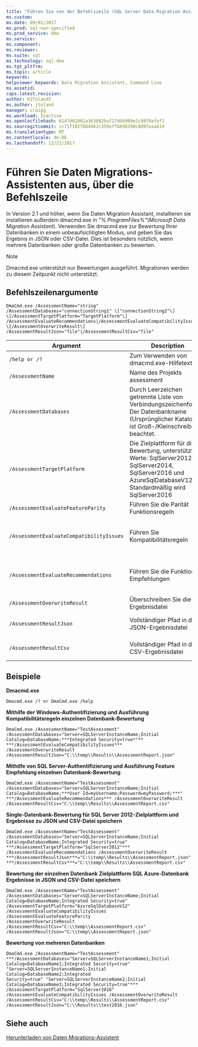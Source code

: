 ```yaml
---
title: "Führen Sie von der Befehlszeile (SQL Server Data Migration Assistant) | Microsoft Docs"
ms.custom: 
ms.date: 09/01/2017
ms.prod: sql-non-specified
ms.prod_service: dma
ms.service: 
ms.component: 
ms.reviewer: 
ms.suite: sql
ms.technology: sql-dma
ms.tgt_pltfrm: 
ms.topic: article
keywords: 
helpviewer_keywords: Data Migration Assistant, Command Line
ms.assetid: 
caps.latest.revision: 
author: HJToland3
ms.author: jtoland
manager: craigg
ms.workload: Inactive
ms.openlocfilehash: 6147d01802a363082baf27d6b909e2c98f9afef2
ms.sourcegitcommit: cc71f1027884462c359effb898390c8d97eaa414
ms.translationtype: MT
ms.contentlocale: de-DE
ms.lasthandoff: 12/21/2017
---
```

# <a name="run-data-migration-assistant-from-the-command-line"></a>Führen Sie Daten Migrations-Assistenten aus, über die Befehlszeile
In Version 2.1 und höher, wenn Sie Daten Migration Assistant, installieren sie installieren außerdem dmacmd.exe in *"% ProgramFiles%"\\Microsoft Data Migration Assistant\\*. Verwenden Sie dmacmd.exe zur Bewertung Ihrer Datenbanken in einem unbeaufsichtigten Modus, und geben Sie das Ergebnis in JSON oder CSV-Datei. Dies ist besonders nützlich, wenn mehrere Datenbanken oder große Datenbanken zu bewerten. 

> [!NOTE]
> Dmacmd.exe unterstützt nur Bewertungen ausgeführt. Migrationen werden zu diesem Zeitpunkt nicht unterstützt.


## <a name="command-line-arguments"></a>Befehlszeilenargumente

```
DmaCmd.exe /AssessmentName="string"
/AssessmentDatabases="connectionString1" \["connectionString2"\]
\[/AssessmentTargetPlatform="TargetPlatform"\]
/AssessmentEvaluateRecommendations|/AssessmentEvaluateCompatibilityIssues
\[/AssessmentOverwriteResult\]
/AssessmentResultJson="file"|/AssessmentResultCsv="file"
```


|Argument  |Description  | Erforderlich (J/N)
|---------|---------|---------------|
| `/help or /?`     | Zum Verwenden von dmacmd.exe-Hilfetext        | N
|`/AssessmentName`     |   Name des Projekts assessment   | J
|`/AssessmentDatabases`     | Durch Leerzeichen getrennte Liste von Verbindungszeichenfolgen. Der Datenbankname (Ursprünglicher Katalog) ist Groß-/Kleinschreibung beachtet. | J
|`/AssessmentTargetPlatform`     | Die Zielplattform für die Bewertung, unterstützte Werte: SqlServer2012, SqlServer2014, SqlServer2016 und AzureSqlDatabaseV12. Standardmäßig wird SqlServer2016   | N
|`/AssessmentEvaluateFeatureParity`  | Führen Sie die Parität Funktionsregeln  | N
|`/AssessmentEvaluateCompatibilityIssues`     | Führen Sie Kompatibilitätsregeln  | J <br> (AssessmentEvaluateCompatibilityIssues oder AssessmentEvaluateRecommendations ist erforderlich.)
|`/AssessmentEvaluateRecommendations`     | Führen Sie die Funktion Empfehlungen        | J <br> (AssessmentEvaluateCompatibilityIssues oder AssessmentEvaluateRecommendationsis erforderlich)
|`/AssessmentOverwriteResult`     | Überschreiben Sie die Ergebnisdatei    | N
|`/AssessmentResultJson`     | Vollständiger Pfad in die JSON-Ergebnisdatei     | J <br> (AssessmentResultJson oder AssessmentResultCsv ist erforderlich)
|`/AssessmentResultCsv`    | Vollständiger Pfad in der CSV-Ergebnisdatei   | J <br>(AssessmentResultJson oder AssessmentResultCsv ist erforderlich)




## <a name="examples"></a>Beispiele

**Dmacmd.exe**

  `Dmacmd.exe /? or DmaCmd.exe /help`

**Mithilfe der Windows-Authentifizierung und Ausführung Kompatibilitätsregeln einzelnen Datenbank-Bewertung**

```
DmaCmd.exe /AssessmentName="TestAssessment"
/AssessmentDatabases="Server=SQLServerInstanceName;Initial
Catalog=DatabaseName;***Integrated Security=true*"**
***/AssessmentEvaluateCompatibilityIssues*** /AssessmentOverwriteResult
/AssessmentResultJson="C:\\temp\\Results\\AssessmentReport.json"
```



**Mithilfe von SQL Server-Authentifizierung und Ausführung Feature Empfehlung einzelnen Datenbank-Bewertung**

```
DmaCmd.exe /AssessmentName="TestAssessment"
/AssessmentDatabases="Server=SQLServerInstanceName;Initial
Catalog=DatabaseName;***User Id=myUsername;Password=myPassword;***"
***/AssessmentEvaluateRecommendations*** /AssessmentOverwriteResult
/AssessmentResultCsv="C:\\temp\\Results\\AssessmentReport.csv"
```


**Single-Datenbank-Bewertung für SQL Server 2012-Zielplattform und Ergebnisse zu JSON und CSV-Datei speichern**

```
DmaCmd.exe /AssessmentName="TestAssessment"
/AssessmentDatabases="Server=SQLServerInstanceName;Initial
Catalog=DatabaseName;Integrated Security=true"
***/AssessmentTargetPlatform="SqlServer2012"***
/AssessmentEvaluateRecommendations /AssessmentOverwriteResult
***/AssessmentResultJson***="C:\\temp\\Results\\AssessmentReport.json"
***/AssessmentResultCsv***="C:\\temp\\Results\\AssessmentReport.csv"
```


**Bewertung der einzelnen Datenbank Zielplattform SQL Azure-Datenbank Ergebnisse in JSON und CSV-Datei speichern**

```
DmaCmd.exe /AssessmentName="TestAssessment" 
/AssessmentDatabases="Server=SQLServerInstanceName;Initial
Catalog=DatabaseName;Integrated Security=true"
/AssessmentTargetPlatform="AzureSqlDatabaseV12"
/AssessmentEvaluateCompatibilityIssues /AssessmentEvaluateFeatureParity
/AssessmentOverwriteResult 
/AssessmentResultCsv="C:\\temp\\AssessmentReport.csv" 
/AssessmentResultJson="C:\\temp\\AssessmentReport.json"
```


**Bewertung von mehreren Datenbanken**

```
DmaCmd.exe /AssessmentName="TestAssessment"
***/AssessmentDatabases="Server=SQLServerInstanceName1;Initial
Catalog=DatabaseName1;Integrated Security=true"
"Server=SQLServerInstanceName1;Initial Catalog=DatabaseName2;Integrated
Security=true" "Server=SQLServerInstanceName2;Initial
Catalog=DatabaseName3;Integrated Security=true"***
/AssessmentTargetPlatform="SqlServer2016"
/AssessmentEvaluateCompatibilityIssues /AssessmentOverwriteResult
/AssessmentResultCsv="C:\\temp\\Results\\AssessmentReport.csv"
/AssessmentResultJson="C:\\Results\\test2016.json"
```



## <a name="see-also"></a>Siehe auch

[Herunterladen von Daten Migrations-Assistent](https://www.microsoft.com/download/details.aspx?id=53595)

